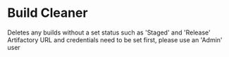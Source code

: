 # Build Cleaner
Deletes any builds without a set status such as 'Staged' and 'Release'
Artifactory URL and credentials need to be set first, please use an 'Admin' user